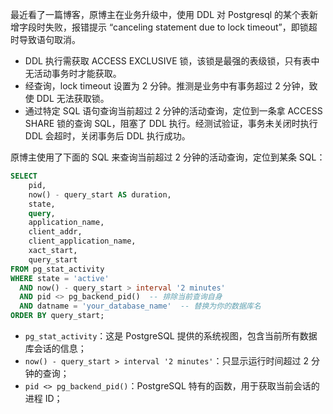 最近看了一篇博客，原博主在业务升级中，使用 DDL 对 Postgresql 的某个表新增字段时失败，报错提示 “canceling statement due to lock timeout”，即锁超时导致语句取消。

- DDL 执行需获取 ACCESS EXCLUSIVE 锁，该锁是最强的表级锁，只有表中无活动事务时才能获取。
- 经查询，lock timeout 设置为 2 分钟。推测是业务中有事务超过 2 分钟，致使 DDL 无法获取锁。
- 通过特定 SQL 语句查询当前超过 2 分钟的活动查询，定位到一条拿 ACCESS SHARE 锁的查询 SQL，阻塞了 DDL 执行。经测试验证，事务未关闭时执行 DDL 会超时，关闭事务后 DDL 执行成功。

原博主使用了下面的 SQL 来查询当前超过 2 分钟的活动查询，定位到某条 SQL：

```sql
SELECT 
    pid,
    now() - query_start AS duration,
    state,
    query,
    application_name,
    client_addr,
    client_application_name,
    xact_start,
    query_start
FROM pg_stat_activity 
WHERE state = 'active'
  AND now() - query_start > interval '2 minutes'
  AND pid <> pg_backend_pid()  -- 排除当前查询自身
  AND datname = 'your_database_name'  -- 替换为你的数据库名
ORDER BY query_start;
```

+ `pg_stat_activity`：这是 PostgreSQL 提供的系统视图，包含当前所有数据库会话的信息；
+ `now() - query_start > interval '2 minutes'`：只显示运行时间超过 2 分钟的查询；
+ `pid <> pg_backend_pid()`：PostgreSQL 特有的函数，用于获取当前会话的进程 ID；